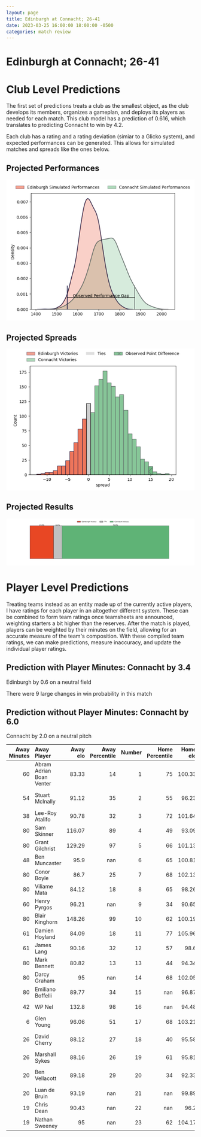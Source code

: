 ```yaml
---  
layout: page  
title: Edinburgh at Connacht; 26-41  
date: 2023-03-25 16:00:00 18:00:00 -0500  
categories: match review  
---
```

# Edinburgh at Connacht; 26-41

# Club Level Predictions


The first set of predictions treats a club as the smallest object, as the club develops its members, organizes a gameplan, and deploys its players as needed for each match. This club model has a prediction of 0.616, which translates to predicting Connacht to win by 4.2.

Each club has a rating and a rating deviation (simiar to a Glicko system), and expected performances can be generated. This allows for simulated matches and spreads like the ones below.
## Projected Performances


![Projected Performances](plots/performances_2023-03-25-Connacht-Edinburgh.png)
## Projected Spreads


![Projected Spreads](plots/spreads_2023-03-25-Connacht-Edinburgh.png)
## Projected Results


![Projected Results](plots/resultbar_2023-03-25-Connacht-Edinburgh.png)
# Player Level Predictions


Treating teams instead as an entity made up of the currently active players, I have ratings for each player in an altogether different system. These can be combined to form team ratings once teamsheets are announced, weighting starters a bit higher than the reserves. After the match is played, players can be weighted by their minutes on the field, allowing for an accurate measure of the team's composition. With these compiled team ratings, we can make predictions, measure inaccuracy, and update the individual player ratings.
## Prediction with Player Minutes: Connacht by 3.4


Edinburgh by 0.6 on a neutral field

There were 9 large changes in win probability in this match
## Prediction without Player Minutes: Connacht by 6.0


Connacht by 2.0 on a neutral pitch



|   Away Minutes | Away Player              |   Away elo |   Away Percentile |   Number |   Home Percentile |   Home elo | Home Player             |   Home Minutes |
|---------------:|:-------------------------|-----------:|------------------:|---------:|------------------:|-----------:|:------------------------|---------------:|
|             60 | Abram Adrian Boan Venter |      83.33 |                14 |        1 |                75 |     100.33 | Peter Dooley            |             58 |
|             54 | Stuart McInally          |      91.12 |                35 |        2 |                55 |      96.23 | Dylan Tierney-Martin    |             54 |
|             38 | Lee-Roy Atalifo          |      90.78 |                32 |        3 |                72 |     101.64 | Jack Aungier            |             54 |
|             80 | Sam Skinner              |     116.07 |                89 |        4 |                49 |      93.09 | Oisin Dowling           |             80 |
|             80 | Grant Gilchrist          |     129.29 |                97 |        5 |                66 |     101.13 | Niall Murray            |             54 |
|             48 | Ben Muncaster            |      95.9  |               nan |        6 |                65 |     100.81 | Cian Prendergast        |             80 |
|             80 | Conor Boyle              |      86.7  |                25 |        7 |                68 |     102.13 | Conor Oliver            |             80 |
|             80 | Viliame Mata             |      84.12 |                18 |        8 |                65 |      98.26 | Jarrad Butler           |             58 |
|             60 | Henry Pyrgos             |      96.21 |               nan |        9 |                34 |      90.65 | Caolin Blade            |             67 |
|             80 | Blair Kinghorn           |     148.26 |                99 |       10 |                62 |     100.19 | David Hawkshaw          |             60 |
|             61 | Damien Hoyland           |      84.09 |                18 |       11 |                77 |     105.96 | John Porch              |             80 |
|             61 | James Lang               |      90.16 |                32 |       12 |                57 |      98.6  | Cathal Forde            |             80 |
|             80 | Mark Bennett             |      80.82 |                13 |       13 |                44 |      94.34 | Thomas Farrell          |             80 |
|             80 | Darcy Graham             |      95    |               nan |       14 |                68 |     102.05 | Diarmuid Kilgallen      |             48 |
|             80 | Emiliano Boffelli        |      89.77 |                34 |       15 |               nan |      96.87 | Oran McNulty            |             80 |
|             42 | WP Nel                   |     132.8  |                98 |       16 |               nan |      94.48 | Shane Jennings          |             32 |
|              6 | Glen Young               |      96.06 |                51 |       17 |                68 |     103.21 | Darragh Murray          |             26 |
|             26 | David Cherry             |      88.12 |                27 |       18 |                40 |      95.58 | Dominic Robertson-McCoy |             26 |
|             26 | Marshall Sykes           |      88.16 |                26 |       19 |                61 |      95.81 | David Heffernan         |             26 |
|             20 | Ben Vellacott            |      89.18 |                29 |       20 |                34 |      92.33 | Shamus Hurley-Langton   |             22 |
|             20 | Luan de Bruin            |      93.19 |               nan |       21 |               nan |      99.89 | Jordan Duggan           |             22 |
|             19 | Chris Dean               |      90.43 |               nan |       22 |               nan |      96.2  | Tom Daly                |             20 |
|             19 | Nathan Sweeney           |      95    |               nan |       23 |                62 |     104.17 | Kieran Marmion          |             13 |

